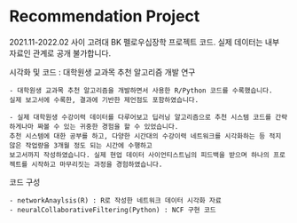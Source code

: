 # Recommendation Project
2021.11-2022.02 사이 고려대 BK 펠로우십장학 프로젝트 코드.
실제 데이터는 내부 자료인 관계로 공개 불가합니다.

시각화 및 코드 : 대학원생 교과목 추천 알고리즘 개발 연구

    - 대학원생 교과목 추천 알고리즘을 개발하면서 사용한 R/Python 코드를 수록했습니다. 
    실제 보고서에 수록한, 결과에 기반한 제언점도 포함하였습니다.
    
    - 실제 대학원생 수강이력 데이터를 다루어보고 딥러닝 알고리즘으로 추천 시스템 코드를 간략하게나마 짜볼 수 있는 귀중한 경험을 할 수 있었습니다. 
    추천 시스템에 대한 공부를 하고, 다양한 시간대의 수강이력 네트워크를 시각화하는 등 적지 않은 작업량을 3개월 정도 되는 시간에 수행하고 
    보고서까지 작성하였습니다. 실제 현업 데이터 사이언티스트님의 피드백을 받으며 하나의 프로젝트를 시작하고 마무리짓는 과정을 경험하였습니다.
    
코드 구성

	- networkAnaylsis(R) : R로 작성한 네트워크 데이터 시각화 자료
    - neuralCollaborativeFiltering(Python) : NCF 구현 코드
